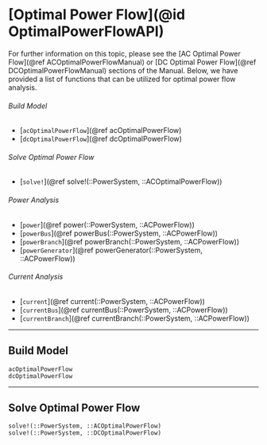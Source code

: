 # [Optimal Power Flow](@id OptimalPowerFlowAPI)

For further information on this topic, please see the [AC Optimal Power Flow](@ref ACOptimalPowerFlowManual) or [DC Optimal Power Flow](@ref DCOptimalPowerFlowManual) sections of the Manual. Below, we have provided a list of functions that can be utilized for optimal power flow analysis.

###### Build Model
* [`acOptimalPowerFlow`](@ref acOptimalPowerFlow)
* [`dcOptimalPowerFlow`](@ref dcOptimalPowerFlow)

###### Solve Optimal Power Flow
* [`solve!`](@ref solve!(::PowerSystem, ::ACOptimalPowerFlow))

###### Power Analysis
* [`power`](@ref power(::PowerSystem, ::ACPowerFlow))
* [`powerBus`](@ref powerBus(::PowerSystem, ::ACPowerFlow))
* [`powerBranch`](@ref powerBranch(::PowerSystem, ::ACPowerFlow))
* [`powerGenerator`](@ref powerGenerator(::PowerSystem, ::ACPowerFlow))

###### Current Analysis
* [`current`](@ref current(::PowerSystem, ::ACPowerFlow))
* [`currentBus`](@ref currentBus(::PowerSystem, ::ACPowerFlow))
* [`currentBranch`](@ref currentBranch(::PowerSystem, ::ACPowerFlow))

---

## Build Model
```@docs
acOptimalPowerFlow
dcOptimalPowerFlow
```

---

## Solve Optimal Power Flow
```@docs
solve!(::PowerSystem, ::ACOptimalPowerFlow)
solve!(::PowerSystem, ::DCOptimalPowerFlow)
```

